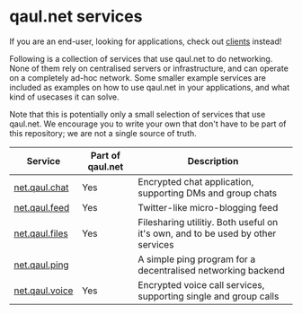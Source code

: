 # qaul.net services

If you are an end-user, looking for applications, check out
[clients](../clients) instead!

Following is a collection of services that use qaul.net to do
networking.  None of them rely on centralised servers or
infrastructure, and can operate on a completely ad-hoc network.  Some
smaller example services are included as examples on how to use
qaul.net in your applications, and what kind of usecases it can solve.

Note that this is potentially only a small selection of services that
use qaul.net.  We encourage you to write your own that don't have to
be part of this repository; we are not a single source of truth.


| Service          | Part of qaul.net | Description                                                                      |
|------------------|------------------|----------------------------------------------------------------------------------|
| [net.qaul.chat]  | Yes              | Encrypted chat application, supporting DMs and group chats                       |
| [net.qaul.feed]  | Yes              | Twitter-like micro-blogging feed                                                 |
| [net.qaul.files] | Yes              | Filesharing utilitiy.  Both useful on it's own, and to be used by other services |
| [net.qaul.ping]  |                  | A simple ping program for a decentralised networking backend                     |
| [net.qaul.voice] | Yes              | Encrypted voice call services, supporting single and group calls                 |


[net.qaul.chat]: ./chat
[net.qaul.feed]: ./feed
[net.qaul.files]: ./files
[net.qaul.ping]: ./ping
[net.qaul.voice]: ./voice

